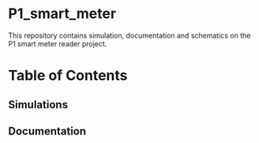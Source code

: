 # P1_smart_meter
This repository contains simulation, documentation and schematics on the P1 smart meter reader project.

# Table of Contents
## Simulations
## Documentation
